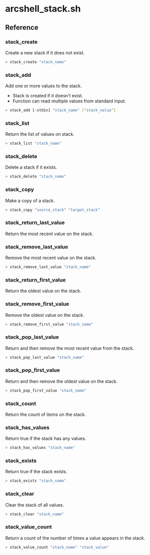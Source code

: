 # arcshell_stack.sh

## Reference


### stack_create
Create a new stack if it does not exist.
```bash
> stack_create "stack_name"
```

### stack_add
Add one or more values to the stack.
- Stack is created if it doesn't exist.
- Function can read multiple values from standard input.
```bash
> stack_add [-stdin] "stack_name" ["stack_value"]
```

### stack_list
Return the list of values on stack.
```bash
> stack_list "stack_name"
```

### stack_delete
Delete a stack if it exists.
```bash
> stack_delete "stack_name"
```

### stack_copy
Make a copy of a stack.
```bash
> stack_copy "source_stack" "target_stack"
```

### stack_return_last_value
Return the most recent value on the stack.

### stack_remove_last_value
Remove the most recent value on the stack.
```bash
> stack_remove_last_value "stack_name"
```

### stack_return_first_value
Return the oldest value on the stack.

### stack_remove_first_value
Remove the oldest value on the stack.
```bash
> stack_remove_first_value "stack_name"
```

### stack_pop_last_value
Return and then remove the most recent value from the stack.
```bash
> stack_pop_last_value "stack_name"
```

### stack_pop_first_value
Return and then remove the oldest value on the stack.
```bash
> stack_pop_first_value "stack_name"
```

### stack_count
Return the count of items on the stack.

### stack_has_values
Return true if the stack has any values.
```bash
> stack_has_values "stack_name"
```

### stack_exists
Return true if the stack exists.
```bash
> stack_exists "stack_name"
```

### stack_clear
Clear the stack of all values.
```bash
> stack_clear "stack_name"
```

### stack_value_count
Return a count of the number of times a value appears in the stack.
```bash
> stack_value_count "stack_name" "stack_value"
```

